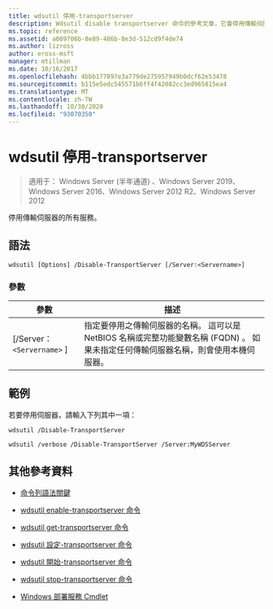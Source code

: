 ```yaml
---
title: wdsutil 停用-transportserver
description: Wdsutil disable transportserver 命令的參考文章，它會停用傳輸伺服器的所有服務。
ms.topic: reference
ms.assetid: a009706b-8e89-486b-8e3d-512cd9f4de74
ms.author: lizross
author: eross-msft
manager: mtillman
ms.date: 10/16/2017
ms.openlocfilehash: 4bbb177897e3a779de275957949b0dcf62e53478
ms.sourcegitcommit: b115e5edc545571b6ff4f42082cc3ed965815ea4
ms.translationtype: MT
ms.contentlocale: zh-TW
ms.lasthandoff: 10/30/2020
ms.locfileid: "93070350"
---
```

# <a name="wdsutil-disable-transportserver"></a>wdsutil 停用-transportserver

> 適用于： Windows Server (半年通道) 、Windows Server 2019、Windows Server 2016、Windows Server 2012 R2、Windows Server 2012

停用傳輸伺服器的所有服務。

## <a name="syntax"></a>語法

```
wdsutil [Options] /Disable-TransportServer [/Server:<Servername>]
```

### <a name="parameters"></a>參數

|參數|描述|
|-------|--------|
|[/Server： `<Servername>` ]|指定要停用之傳輸伺服器的名稱。 這可以是 NetBIOS 名稱或完整功能變數名稱 (FQDN) 。 如果未指定任何傳輸伺服器名稱，則會使用本機伺服器。|

## <a name="examples"></a>範例

若要停用伺服器，請輸入下列其中一項：

```
wdsutil /Disable-TransportServer
```

```
wdsutil /verbose /Disable-TransportServer /Server:MyWDSServer
```

## <a name="additional-references"></a>其他參考資料

- [命令列語法關鍵](command-line-syntax-key.md)

- [wdsutil enable-transportserver 命令](wdsutil-enable-transportserver.md)

- [wdsutil get-transportserver 命令](wdsutil-get-transportserver.md)

- [wdsutil 設定-transportserver 命令](wdsutil-set-transportserver.md)

- [wdsutil 開始-transportserver 命令](wdsutil-start-transportserver.md)

- [wdsutil stop-transportserver 命令](wdsutil-stop-transportserver.md)

- [Windows 部署服務 Cmdlet](/powershell/module/wds)

